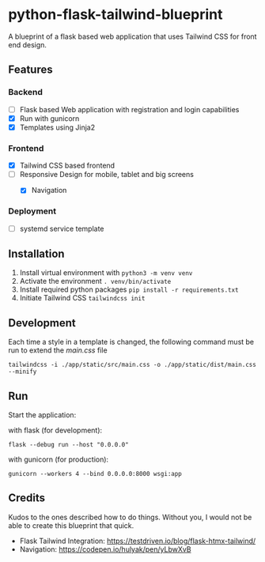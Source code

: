 # python-flask-tailwind-blueprint
A blueprint of a flask based web application that uses Tailwind CSS for front end design.

## Features

### Backend

- [ ] Flask based Web application with registration and login capabilities
- [x] Run with gunicorn
- [x] Templates using Jinja2

### Frontend
- [x] Tailwind CSS based frontend
- [ ] Responsive Design for mobile, tablet and big screens
  - [x] Navigation


### Deployment
- [ ] systemd service template



## Installation

1. Install virtual environment with `python3 -m venv venv`
2. Activate the environment `. venv/bin/activate`
3. Install required python packages `pip install -r requirements.txt`
4. Initiate Tailwind CSS `tailwindcss init`

## Development

Each time a style in a template is changed, the following command must be run to extend the _main.css_ file

`tailwindcss -i ./app/static/src/main.css -o ./app/static/dist/main.css --minify`

## Run

Start the application:

with flask (for development):

`flask --debug run --host "0.0.0.0"`

with gunicorn (for production):

`gunicorn --workers 4 --bind 0.0.0.0:8000 wsgi:app`


## Credits

Kudos to the ones described how to do things. Without you, I would not be able to create this blueprint that quick.

- Flask Tailwind Integration: https://testdriven.io/blog/flask-htmx-tailwind/
- Navigation: https://codepen.io/hulyak/pen/yLbwXvB
